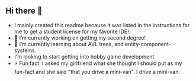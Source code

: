 ## Hi there 👋

- I mainly created this readme because it was listed in the instructions for me to get a student license for my favorite IDE!
- 🔭 I’m currently working on getting my second degree!
- 🌱 I’m currently learning about AVL trees, and entity-component-systems.
- I'm looking to start getting into hobby game development
- ⚡ Fun fact: I asked my girlfriend what she thought I should put as my fun-fact and she said "that you drive a mini-van".  I drive a mini-van.

